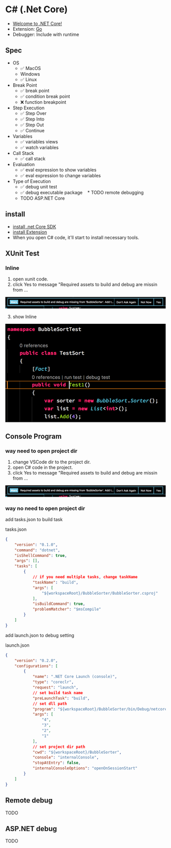 # C# (.Net Core)

* [Welcome to .NET Core!](https://dotnet.github.io/)
* Extension: [Go](https://marketplace.visualstudio.com/items?itemName=lukehoban.Go)
* Debugger: Include with runtime

## Spec

* OS
  * ✅ MacOS
  *  Windows
  
  * ✅ Linux
* Break Point
    * ✅ break point
    * ✅ condition break point
    * ❌ function breakpoint
* Step Execution
    * ✅ Step Over
    * ✅ Step Into
    * ✅ Step Out
    * ✅ Continue
* Variables
    * ✅ variables views
    * ✅ watch variables
* Call Stack
    * ✅ call stack
* Evaluation
    * ✅ eval expression to show variables
    * ✅ eval expression to change variables
* Type of Execution
    * ✅ debug unit test
    * ✅ debug executable package
    * TODO remote debugging
    * TODO ASP.NET Core

## install

* [install .net Core SDK](https://www.microsoft.com/net/core)
* [install Extension](https://marketplace.visualstudio.com/items?itemName=ms-vscode.csharp)
* When you open C# code, it'll start to install necessary tools.

## XUnit Test

### Inline

1. open xunit code.
2. click Yes to message "Required assets to build and debug are missin from ...

![startup](startup.png)

3. show Inline

![XUnit](xunit.png)

## Console Program

### way need to open project dir

1. change VSCode dir to the project dir.
2. open C# code in the project.
3. click Yes to message "Required assets to build and debug are missin from ...

![startup](startup.png)

### way no need to open project dir

add tasks.json to build task

tasks.json
```json
{
    "version": "0.1.0",
    "command": "dotnet",
    "isShellCommand": true,
    "args": [],
    "tasks": [
        {
            // if you need multiple tasks, change taskName
            "taskName": "build",
            "args": [
                "${workspaceRoot}/BubbleSorter/BubbleSorter.csproj"
            ],
            "isBuildCommand": true,
            "problemMatcher": "$msCompile"
        }
    ]
}
```

add launch.json to debug setting

launch.json
```json
{
    "version": "0.2.0",
    "configurations": [
        {
            "name": ".NET Core Launch (console)",
            "type": "coreclr",
            "request": "launch",
            // set build task name
            "preLaunchTask": "build",
            // set dll path
            "program": "${workspaceRoot}/BubbleSorter/bin/Debug/netcoreapp2.0/BubbleSorter.dll",
            "args": [
                "4",
                "3",
                "2",
                "1"
            ],
            // set project dir path
            "cwd": "${workspaceRoot}/BubbleSorter",
            "console": "internalConsole",
            "stopAtEntry": false,
            "internalConsoleOptions": "openOnSessionStart"
        }
    ]
}
```

## Remote debug

TODO

## ASP.NET debug

TODO
